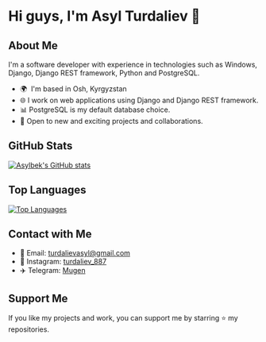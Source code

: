 <!-- Profile Header -->
# Hi guys, I'm Asyl Turdaliev 👋

## About Me

I'm a software developer with experience in technologies such as Windows, Django, Django REST framework, Python and PostgreSQL.

- 🌍  I'm based in Osh, Kyrgyzstan
- 🌐 I work on web applications using Django and Django REST framework.
- 📊 PostgreSQL is my default database choice.
- 🧩 Open to new and exciting projects and collaborations.


## GitHub Stats

[![Asylbek's GitHub stats](https://github-readme-stats.vercel.app/api?username=herrscherasd&hide=prs&show_icons=true&theme=shadow_red&rank_icon=githubinclude_all_commits=true)](https://github.com/herrscherasd/github-readme-stats)

## Top Languages

[![Top Languages](https://github-readme-stats.vercel.app/api/top-langs/?username=herrscherasd&layout=donut&theme=shadow_red)](https://github.com/herrscherasd/github-readme-stats)

## Contact with Me

- 📧 Email: [turdalievasyl@gmail.com](mailto:turdalievasyl@gmail.com)
- 📸 Instagram: [turdaliev_887](https://www.instagram.com/turdaliev_887/)
- ✈️ Telegram: [Mugen](https://t.me/Turdaliev887)

## Support Me

If you like my projects and work, you can support me by starring ⭐ my repositories.
